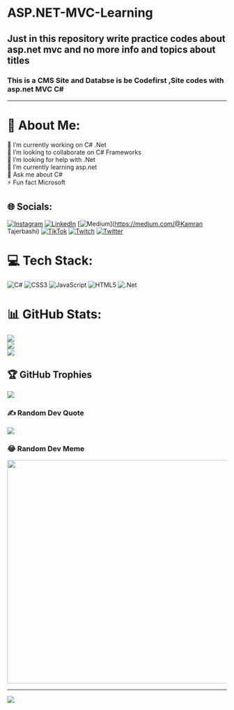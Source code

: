 # ASP.NET-MVC-Learning
## Just in this repository write practice codes about asp.net mvc and no more info and topics about titles
### This is a CMS Site and Databse is be Codefirst ,Site codes with asp.net MVC C#
<hr/>

# 💫 About Me:
🔭 I’m currently working on C# .Net<br>👯 I’m looking to collaborate on C# Frameworks<br>🤝 I’m looking for help with .Net<br>🌱 I’m currently learning asp.net<br>💬 Ask me about C#<br>⚡ Fun fact Microsoft


## 🌐 Socials:
[![Instagram](https://img.shields.io/badge/Instagram-%23E4405F.svg?logo=Instagram&logoColor=white)](https://instagram.com/kamran_tajerbashi) [![LinkedIn](https://img.shields.io/badge/LinkedIn-%230077B5.svg?logo=linkedin&logoColor=white)](https://linkedin.com/in/Kamran-Tajerbashi) [![Medium](https://img.shields.io/badge/Medium-12100E?logo=medium&logoColor=white)](https://medium.com/@Kamran Tajerbashi) [![TikTok](https://img.shields.io/badge/TikTok-%23000000.svg?logo=TikTok&logoColor=white)](https://tiktok.com/@tajerbashi) [![Twitch](https://img.shields.io/badge/Twitch-%239146FF.svg?logo=Twitch&logoColor=white)](https://twitch.tv/KTajerbashi) [![Twitter](https://img.shields.io/badge/Twitter-%231DA1F2.svg?logo=Twitter&logoColor=white)](https://twitter.com/KTajerbashi) 

# 💻 Tech Stack:
![C#](https://img.shields.io/badge/c%23-%23239120.svg?style=for-the-badge&logo=c-sharp&logoColor=white) ![CSS3](https://img.shields.io/badge/css3-%231572B6.svg?style=for-the-badge&logo=css3&logoColor=white) ![JavaScript](https://img.shields.io/badge/javascript-%23323330.svg?style=for-the-badge&logo=javascript&logoColor=%23F7DF1E) ![HTML5](https://img.shields.io/badge/html5-%23E34F26.svg?style=for-the-badge&logo=html5&logoColor=white) ![.Net](https://img.shields.io/badge/.NET-5C2D91?style=for-the-badge&logo=.net&logoColor=white)
# 📊 GitHub Stats:
![](https://github-readme-stats.vercel.app/api?username=KTajerbashi&theme=bear&hide_border=false&include_all_commits=false&count_private=false)<br/>
![](https://github-readme-streak-stats.herokuapp.com/?user=KTajerbashi&theme=bear&hide_border=false)<br/>
![](https://github-readme-stats.vercel.app/api/top-langs/?username=KTajerbashi&theme=bear&hide_border=false&include_all_commits=false&count_private=false&layout=compact)

## 🏆 GitHub Trophies
![](https://github-profile-trophy.vercel.app/?username=KTajerbashi&theme=apprentice&no-frame=true&no-bg=true&margin-w=4)

### ✍️ Random Dev Quote
![](https://quotes-github-readme.vercel.app/api?type=vetical&theme=gruvbox)

### 😂 Random Dev Meme
<img src="https://random-memer.herokuapp.com/" width="512px"/>

---
[![](https://visitcount.itsvg.in/api?id=KTajerbashi&icon=7&color=1)](https://visitcount.itsvg.in)

<!-- Proudly created with GPRM ( https://gprm.itsvg.in ) -->
